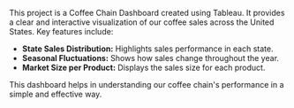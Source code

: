 This project is a Coffee Chain Dashboard created using Tableau. It provides a clear and interactive visualization of our coffee sales across the United States. Key features include:

- **State Sales Distribution:** Highlights sales performance in each state.
- **Seasonal Fluctuations:** Shows how sales change throughout the year.
- **Market Size per Product:** Displays the sales size for each product.

This dashboard helps in understanding our coffee chain's performance in a simple and effective way.
